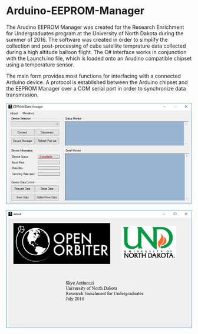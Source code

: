 # Arduino-EEPROM-Manager


The Arudino EEPROM Manager was created for the Research Enrichment for Undergraduates program at the University of North Dakota during the summer of 2016. The software was created in order to simplify the collection and post-processing of cube satellite temprature data collected during a high altitude balloon flight. The C# interface works in conjunction with the Launch.ino file, which is loaded onto an Arudino compatible chipset using a temperature sensor. 

The main form provides most functions for interfacing with a connected Arduino device. A protocol is established between the Arduino chipset and the EEPROM Manager over a COM serial port in order to synchronize data transmission. 

![EEPROM Main Form](/Git_Images/EEPROM_Main.png?raw=true "EEPROM Main Form")

![EEPROM About Form](/Git_Images/EEPROM_About.png?raw=true "EEPROM About Form")
